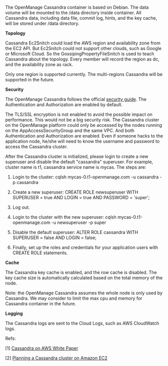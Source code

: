 The OpenManage Cassandra container is based on Debian. The data volume will be mounted to the /data directory inside container. All Cassandra data, including data file, commit log, hints, and the key cache, will be stored under /data directory.

**Topology**

Cassandra Ec2Snitch could load the AWS region and availability zone from the EC2 API. But Ec2Snitch could not support other clouds, such as Google or Microsoft Cloud. So the GossipingPropertyFileSnitch is used to teach Cassandra about the topology. Every member will record the region as dc, and the availability zone as rack.

Only one region is supported currently. The multi-regions Cassandra will be supported in the future.

**Security**

The OpenManage Cassandra follows the official [security guide](http://cassandra.apache.org/doc/latest/operating/security.html). The Authentication and Authorization are enabled by default.

The TLS/SSL encryption is not enabled to avoid the possible impact on performance. This would not be a big security risk. The Cassandra cluster on the OpenManage platform could only be accessed by the nodes running on the AppAccessSecurityGroup and the same VPC. And both Authentication and Authorization are enabled. Even if someone hacks to the application node, he/she will need to know the username and password to access the Cassandra cluster.

After the Cassandra cluster is initialized, please login to create a new superuser and disable the default "cassandra" superuser. For example, cluster name is t1, cassandra service name is mycas. The steps are:

1. Login to the cluster: cqlsh mycas-0.t1-openmanage.com -u cassandra -p cassandra

2. Create a new superuser: CREATE ROLE newsuperuser WITH SUPERUSER = true AND LOGIN = true AND PASSWORD = 'super';

3. Log out.

4. Login to the cluster with the new superuser: cqlsh mycas-0.t1-openmanage.com -u newsuperuser -p super

5. Disable the default superuser: ALTER ROLE cassandra WITH SUPERUSER = false AND LOGIN = false;

6. Finally, set up the roles and credentials for your application users with CREATE ROLE statements.


**Cache**

The Cassandra key cache is enabled, and the row cache is disabled. The key cache size is automatically calculated based on the total memory of the node.

Note: the OpenManage Cassandra assumes the whole node is only used by Cassandra. We may consider to limit the max cpu and memory for Cassandra container in the future.

**Logging**

The Cassandra logs are sent to the Cloud Logs, such as AWS CloudWatch logs.


Refs:

[1] [Cassandra on AWS White Paper](https://d0.awsstatic.com/whitepapers/Cassandra_on_AWS.pdf)

[2] [Planning a Cassandra cluster on Amazon EC2](http://docs.datastax.com/en/landing_page/doc/landing_page/planning/planningEC2.html)
